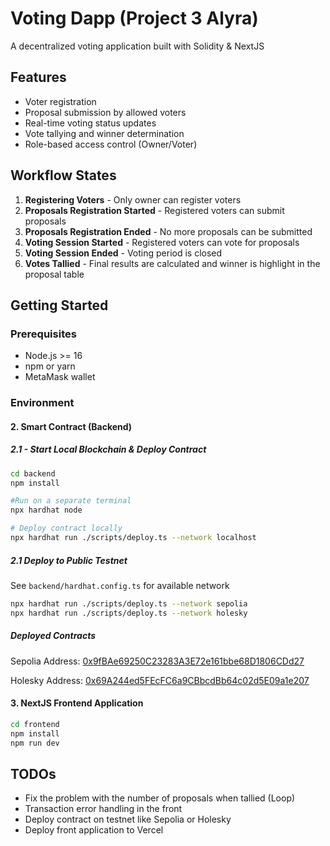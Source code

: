 # Voting Dapp (Project 3 Alyra)

A decentralized voting application built with Solidity & NextJS

## Features

- Voter registration
- Proposal submission by allowed voters
- Real-time voting status updates
- Vote tallying and winner determination
- Role-based access control (Owner/Voter)

## Workflow States

1. **Registering Voters** - Only owner can register voters
2. **Proposals Registration Started** - Registered voters can submit proposals
3. **Proposals Registration Ended** - No more proposals can be submitted
4. **Voting Session Started** - Registered voters can vote for proposals
5. **Voting Session Ended** - Voting period is closed
6. **Votes Tallied** - Final results are calculated and winner is highlight in the proposal table

## Getting Started

### Prerequisites

- Node.js >= 16
- npm or yarn
- MetaMask wallet


### Environment

#### 2. Smart Contract (Backend)
##### 2.1 - Start Local Blockchain & Deploy Contract
```sh
cd backend
npm install

#Run on a separate terminal
npx hardhat node

# Deploy contract locally
npx hardhat run ./scripts/deploy.ts --network localhost
```

##### 2.1 Deploy to Public Testnet
See ```backend/hardhat.config.ts``` for available network
```sh
npx hardhat run ./scripts/deploy.ts --network sepolia
npx hardhat run ./scripts/deploy.ts --network holesky
```

##### Deployed Contracts
Sepolia Address: [0x9fBAe69250C23283A3E72e161bbe68D1806CDd27](https://sepolia.etherscan.io/address/0x9fBAe69250C23283A3E72e161bbe68D1806CDd27)

Holesky Address: [0x69A244ed5FEcFC6a9CBbcdBb64c02d5E09a1e207](https://holesky.etherscan.io/address/0x69A244ed5FEcFC6a9CBbcdBb64c02d5E09a1e207)


#### 3. NextJS Frontend Application
```sh
cd frontend
npm install
npm run dev
```
## TODOs
- Fix the problem with the number of proposals when tallied (Loop) 
- Transaction error handling in the front
- Deploy contract on testnet like Sepolia or Holesky
- Deploy front application to Vercel

